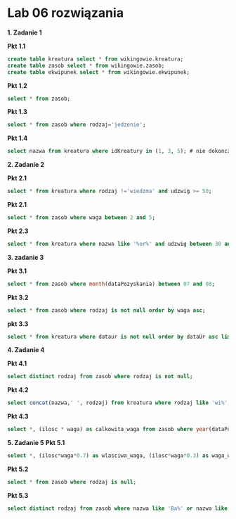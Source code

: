 # Lab 06 rozwiązania
**1. Zadanie 1**

**Pkt 1.1**
```sql
create table kreatura select * from wikingowie.kreatura; 
create table zasob select * from wikingowie.zasob;
create table ekwipunek select * from wikingowie.ekwipunek;
```

**Pkt 1.2** 
```sql
select * from zasob;
```

**Pkt 1.3**
```sql
select * from zasob where rodzaj='jedzenie';
```

**Pkt 1.4**
```sql
select nazwa from kreatura where idKreatury in (1, 3, 5); # nie dokonczone
```

**2. Zadanie 2**

**Pkt 2.1**
```sql
select * from kreatura where rodzaj !='wiedzma' and udzwig >= 50;
```

**Pkt 2.1**
```sql
select * from zasob where waga between 2 and 5;
```

**Pkt 2.3** 
```sql
select * from kreatura where nazwa like '%or%' and udzwig between 30 and 70;
```

**3. zadanie 3** 

**Pkt 3.1**
```sql
select * from zasob where month(dataPozyskania) between 07 and 08;
```

**Pkt 3.2**
```sql
select * from zasob where rodzaj is not null order by waga asc;
```

**pkt 3.3**
```sql
select * from kreatura where dataur is not null order by dataUr asc limit 5;
```

**4. Zadanie 4**

**Pkt 4.1**
```sql
select distinct rodzaj from zasob where rodzaj is not null;
```

**Pkt 4.2**
```sql
select concat(nazwa,' ', rodzaj) from kreatura where rodzaj like 'wi%'; #concat() laczy wartosci
```

**Pkt 4.3**
```sql
select *, (ilosc * waga) as calkowita_waga from zasob where year(dataPozyskania) between 2000 and 2007;
```


**5. Zadanie 5**
**Pkt 5.1**
```sql
select *, (ilosc*waga*0.7) as wlasciwa_waga, (ilosc*waga*0.3) as waga_odpadkow from zasob where rodzaj='jedzenie';
```

**Pkt 5.2**
```sql
select * from zasob where rodzaj is null;
```

**Pkt 5.3**
```sql
select distinct rodzaj from zasob where nazwa like 'Ba%' or nazwa like '%a' and rodzaj is not null order by rodzaj asc;
```


